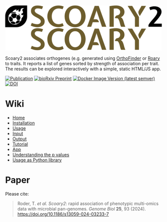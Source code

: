 ![Scoary2 logo (light mode)](media/scoary-2-logo-full.svg#gh-light-mode-only)
![Scoary2 logo (dark mode)](media/scoary-2-logo-full-dark.svg#gh-dark-mode-only)

Scoary2 associates orthogenes (e.g. generated using [OrthoFinder][orthofinder]
or [Roary][roary] to traits. It reports a list of genes sorted by strength of
association per trait. The results can be explored interactively with a simple, static HTML/JS app.


[![Publication](https://img.shields.io/badge/BMC%20Genome%20Biology-10.1186%2Fs13059--024--03233--7-blue)](https://genomebiology.biomedcentral.com/articles/10.1186/s13059-024-03233-7)
[![bioRxiv Preprint](https://img.shields.io/badge/bioRxiv-2023.04.19.537353-b31b1b.svg)](https://www.biorxiv.org/content/10.1101/2023.04.19.537353v1.full)
[![Docker Image Version (latest semver)](https://img.shields.io/docker/v/troder/scoary-2?logo=docker&label=Docker&color=%231D63ED)](https://hub.docker.com/troder/scoary-2)
[![DOI](https://zenodo.org/badge/445173674.svg)](https://zenodo.org/doi/10.5281/zenodo.10352170)


# Wiki

- [Home](https://github.com/MrTomRod/scoary-2/wiki/Home)
- [Installation](https://github.com/MrTomRod/scoary-2/wiki/Installation)
- [Usage](https://github.com/MrTomRod/scoary-2/wiki/Usage)
- [Input](https://github.com/MrTomRod/scoary-2/wiki/Input)
- [Output](https://github.com/MrTomRod/scoary-2/wiki/Output)
- [Tutorial](https://github.com/MrTomRod/scoary-2/wiki/Tutorial)
- [App](https://github.com/MrTomRod/scoary-2/wiki/App)
- [Understanding the p values](https://github.com/MrTomRod/scoary-2/wiki/Understanding-the-p-values)
- [Usage as Python library](https://github.com/MrTomRod/scoary-2/wiki/Usage-as-Python-library)


[orthofinder]: https://github.com/davidemms/OrthoFinder/
[roary]: https://sanger-pathogens.github.io/Roary/

# Paper

Please cite:

> Roder, T. _et al._ _Scoary2_: rapid association of phenotypic multi-omics data with microbial pan-genomes.
> _Genome Biol_ **25**, 93 (2024). https://doi.org/10.1186/s13059-024-03233-7
